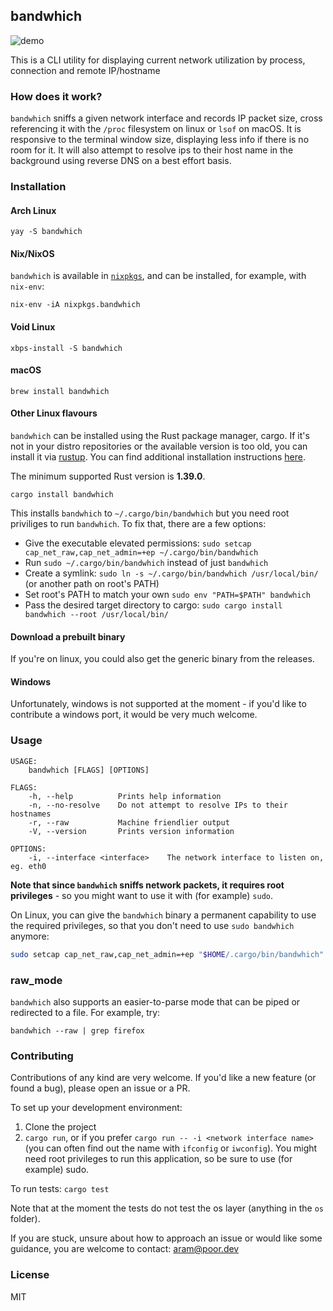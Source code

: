 ## bandwhich

![demo](demo.gif)

This is a CLI utility for displaying current network utilization by process, connection and remote IP/hostname

### How does it work?
`bandwhich` sniffs a given network interface and records IP packet size, cross referencing it with the `/proc` filesystem on linux or `lsof` on macOS. It is responsive to the terminal window size, displaying less info if there is no room for it. It will also attempt to resolve ips to their host name in the background using reverse DNS on a best effort basis.

### Installation

#### Arch Linux

```
yay -S bandwhich
```

#### Nix/NixOS

`bandwhich` is available in [`nixpkgs`](https://github.com/nixos/nixpkgs/blob/master/pkgs/tools/networking/bandwhich/default.nix), and can be installed, for example, with `nix-env`:

```
nix-env -iA nixpkgs.bandwhich
```

#### Void Linux

```
xbps-install -S bandwhich
```

#### macOS

```
brew install bandwhich
```

#### Other Linux flavours

`bandwhich` can be installed using the Rust package manager, cargo. If it's not in your distro repositories or the available version is too old, you can install it via [rustup](https://rustup.rs/). You can find additional installation instructions [here](https://doc.rust-lang.org/book/ch01-01-installation.html).

The minimum supported Rust version is **1.39.0**.

```
cargo install bandwhich
```

This installs `bandwhich` to `~/.cargo/bin/bandwhich` but you need root priviliges to run `bandwhich`. To fix that, there are a few options:
- Give the executable elevated permissions: `sudo setcap cap_net_raw,cap_net_admin=+ep ~/.cargo/bin/bandwhich`
- Run `sudo ~/.cargo/bin/bandwhich` instead of just `bandwhich`
- Create a symlink: `sudo ln -s ~/.cargo/bin/bandwhich /usr/local/bin/` (or another path on root's PATH)
- Set root's PATH to match your own `sudo env "PATH=$PATH" bandwhich`
- Pass the desired target directory to cargo: `sudo cargo install bandwhich --root /usr/local/bin/`

#### Download a prebuilt binary
If you're on linux, you could also get the generic binary from the releases.

#### Windows
Unfortunately, windows is not supported at the moment - if you'd like to contribute a windows port, it would be very much welcome.

### Usage
```
USAGE:
    bandwhich [FLAGS] [OPTIONS]

FLAGS:
    -h, --help          Prints help information
    -n, --no-resolve    Do not attempt to resolve IPs to their hostnames
    -r, --raw           Machine friendlier output
    -V, --version       Prints version information

OPTIONS:
    -i, --interface <interface>    The network interface to listen on, eg. eth0
```

**Note that since `bandwhich` sniffs network packets, it requires root privileges** - so you might want to use it with (for example) `sudo`.

On Linux, you can give the `bandwhich` binary a permanent capability to use the required privileges, so that you don't need to use `sudo bandwhich` anymore:

```bash
sudo setcap cap_net_raw,cap_net_admin=+ep "$HOME/.cargo/bin/bandwhich"
```

### raw_mode
`bandwhich` also supports an easier-to-parse mode that can be piped or redirected to a file. For example, try:
```
bandwhich --raw | grep firefox
```
### Contributing
Contributions of any kind are very welcome. If you'd like a new feature (or found a bug), please open an issue or a PR.

To set up your development environment:
1. Clone the project
2. `cargo run`, or if you prefer `cargo run -- -i <network interface name>` (you can often find out the name with `ifconfig` or `iwconfig`). You might need root privileges to run this application, so be sure to use (for example) sudo.

To run tests: `cargo test`

Note that at the moment the tests do not test the os layer (anything in the `os` folder).

If you are stuck, unsure about how to approach an issue or would like some guidance, you are welcome to contact: aram@poor.dev

### License
MIT
